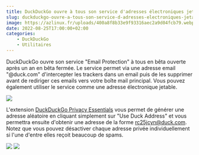 ```yaml
---
title: DuckDuckGo ouvre à tous son service d'adresses électroniques jetables
slug: duckduckgo-ouvre-a-tous-son-service-d-adresses-electroniques-jetables
image: https://azlinux.fr/uploads/400a8f8b33e9f93316aec2a9d04fcb79.webp
date: 2022-08-25T17:00:00+02:00
categories:
    - DuckDuckGo
    - Utilitaires
---
```


DuckDuckGo ouvre son service "Email Protection" à tous en bêta ouverte après un an en bêta fermée. Le service permet via une adresse email "@duck.com" d'intercepter les trackers dans un email puis de les supprimer avant de rediriger ces emails vers votre boîte mail principal. Vous pouvez également utiliser le service comme une adresse électronique jetable.

![](https://azlinux.fr/uploads/ec9bea0025bfcae0d31f7f2ea06f4c1f.webp)

L'extension [DuckDuckGo Privacy Essentials](https://addons.mozilla.org/fr/firefox/addon/duckduckgo-for-firefox/) vous permet de générer une adresse aléatoire en cliquant simplement sur "Use Duck Address" et vous permettra ensuite d'obtenir une adresse de la forme rc25jcyn@duck.com. Notez que vous pouvez désactiver chaque adresse privée individuellement si l'une d'entre elles reçoit beaucoup de spams.

![](https://azlinux.fr/uploads/f0b01bc2d23e08d14f2922918520924f.webp) ![](https://azlinux.fr/uploads/802c5193fe9dc60f0a345026ab8c1e6b.webp)

